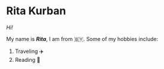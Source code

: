# Rita Kurban
*Hi!*

My name is ***Rita***, I am from :belarus:. Some of my hobbies include:
1. Traveling :airplane:
2. Reading :open_book:
